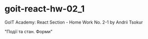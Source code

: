 # goit-react-hw-02_1

GoIT Academy: React Section - Home Work No. 2-1 by Andrii Tsokur

"Події та стан. Форми"
